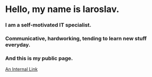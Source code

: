 # Hello, my name is Iaroslav.
### I am a self-motivated IT specialist. 
### Communicative, hardworking, tending to learn new stuff everyday. 
### And this is my public page.

[An Internal Link](/guides/content/editing-an-existing-page)
